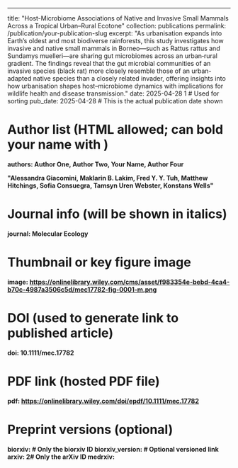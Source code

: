 ---
title: "Host-Microbiome Associations of Native and Invasive Small Mammals Across a Tropical Urban–Rural Ecotone"
collection: publications
permalink: /publication/your-publication-slug
excerpt: "As urbanisation expands into Earth’s oldest and most biodiverse rainforests, this study investigates how invasive and native small mammals in Borneo—such as Rattus rattus and Sundamys muelleri—are sharing gut microbiomes across an urban‑rural gradient. The findings reveal that the gut microbial communities of an invasive species (black rat) more closely resemble those of an urban-adapted native species than a closely related invader, offering insights into how urbanisation shapes host–microbiome dynamics with implications for wildlife health and disease transmission."
date: 2025-04-28 1 # Used for sorting 
pub_date: 2025-04-28  # This is the actual publication date shown

# Author list (HTML allowed; can bold your name with <strong>)
authors: Author One, Author Two, <strong>Your Name</strong>, Author Four

"**Alessandra Giacomini**, Maklarin B. Lakim, Fred Y. Y. Tuh, Matthew Hitchings, Sofia Consuegra, Tamsyn Uren Webster, **Konstans Wells**"


# Journal info (will be shown in italics)
journal: Molecular Ecology

# Thumbnail or key figure image
image: https://onlinelibrary.wiley.com/cms/asset/f983354e-bebd-4ca4-b70c-4987a3506c5d/mec17782-fig-0001-m.png

# DOI (used to generate link to published article)
doi: 10.1111/mec.17782

# PDF link (hosted PDF file)
pdf: https://onlinelibrary.wiley.com/doi/epdf/10.1111/mec.17782

# Preprint versions (optional)
biorxiv:   # Only the biorxiv ID
biorxiv_version: # Optional versioned link
arxiv: 2# Only the arXiv ID
medrxiv: 